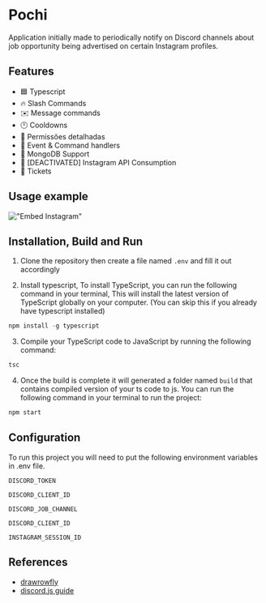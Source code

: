 # Pochi
Application initially made to periodically notify on Discord channels about job opportunity being advertised on certain Instagram profiles.


## Features

* 🟦 Typescript
* 🔥 Slash Commands 
* ✉️ Message commands
* 🕛 Cooldowns
* 🏴 Permissões detalhadas
* 💪 Event & Command handlers
* 🍃 MongoDB Support
* 🍃 [DEACTIVATED] Instagram API Consumption 
* 🍃 Tickets


## Usage example

!["Embed Instagram"](https://i.imgur.com/LbSx5m0.png)


## Installation, Build and Run
1) Clone the repository then create a file named `.env` and fill it out accordingly

1) Install typescript, To install TypeScript, you can run the following command in your terminal, This will install the latest version of TypeScript globally on your computer. (You can skip this if you already have typescript installed)
  ```ts
  npm install -g typescript
  ```
3) Compile your TypeScript code to JavaScript by running the following command:
```js
tsc
```
4) Once the build is complete it will generated a folder named `build` that contains compiled version of your ts code to js. You can run the following command in your terminal to run the project:
```js
npm start
```


## Configuration

To run this project you will need to put the following environment variables in .env file.

`DISCORD_TOKEN`

`DISCORD_CLIENT_ID`

`DISCORD_JOB_CHANNEL`

`DISCORD_CLIENT_ID`

`INSTAGRAM_SESSION_ID`


## References

 - [drawrowfly](https://github.com/drawrowfly/instagram-scraper)
 - [discord.js guide](https://github.com/drawrowfly/instagram-scraper](https://discordjs.guide/)https://discordjs.guide/)
